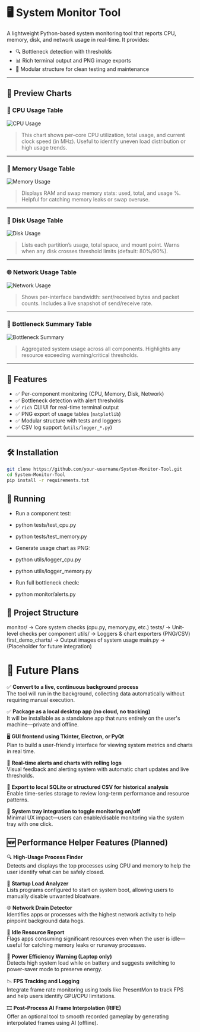 # 🖥️ System Monitor Tool

A lightweight Python-based system monitoring tool that reports CPU, memory, disk, and network usage in real-time. It provides:

- 🔍 Bottleneck detection with thresholds
- 📊 Rich terminal output and PNG image exports
- 📁 Modular structure for clean testing and maintenance

---

## 📸 Preview Charts

### 🔧 CPU Usage Table
![CPU Usage](first_demo_charts/cpu_usage_table.png)

> This chart shows per-core CPU utilization, total usage, and current clock speed (in MHz). Useful to identify uneven load distribution or high usage trends.

---

### 🧠 Memory Usage Table
![Memory Usage](first_demo_charts/memory_usage_table.png)

> Displays RAM and swap memory stats: used, total, and usage %. Helpful for catching memory leaks or swap overuse.

---

### 💽 Disk Usage Table
![Disk Usage](first_demo_charts/disk_usage_table.png)

> Lists each partition’s usage, total space, and mount point. Warns when any disk crosses threshold limits (default: 80%/90%).

---

### 🌐 Network Usage Table
![Network Usage](first_demo_charts/network_usage_table.png)

> Shows per-interface bandwidth: sent/received bytes and packet counts. Includes a live snapshot of send/receive rate.

---

### 🚨 Bottleneck Summary Table
![Bottleneck Summary](first_demo_charts/alert_summary_table.png)

> Aggregated system usage across all components. Highlights any resource exceeding warning/critical thresholds.

---

## 🧰 Features

- ✅ Per-component monitoring (CPU, Memory, Disk, Network)
- ✅ Bottleneck detection with alert thresholds
- ✅ `rich` CLI UI for real-time terminal output
- ✅ PNG export of usage tables (`matplotlib`)
- ✅ Modular structure with tests and loggers
- ✅ CSV log support (`utils/logger_*.py`)

---

## 🛠️ Installation

```bash
git clone https://github.com/your-username/System-Monitor-Tool.git
cd System-Monitor-Tool
pip install -r requirements.txt
```

## 🚀 Running
 
 - Run a component test:
 - python tests/test_cpu.py
 - python tests/test_memory.py

 - Generate usage chart as PNG:
 - python utils/logger_cpu.py
 - python utils/logger_memory.py

 - Run full bottleneck check:
 - python monitor/alerts.py


## 📂 Project Structure
monitor/         → Core system checks (cpu.py, memory.py, etc.)
tests/           → Unit-level checks per component
utils/           → Loggers & chart exporters (PNG/CSV)
first_demo_charts/ → Output images of system usage
main.py          → (Placeholder for future integration)


# 📌 Future Plans

✅ **Convert to a live, continuous background process**  
The tool will run in the background, collecting data automatically without requiring manual execution.

✅ **Package as a local desktop app (no cloud, no tracking)**  
It will be installable as a standalone app that runs entirely on the user's machine—private and offline.

🖥️ **GUI frontend using Tkinter, Electron, or PyQt**  
Plan to build a user-friendly interface for viewing system metrics and charts in real time.

🧠 **Real-time alerts and charts with rolling logs**  
Visual feedback and alerting system with automatic chart updates and live thresholds.

💾 **Export to local SQLite or structured CSV for historical analysis**  
Enable time-series storage to review long-term performance and resource patterns.

🛑 **System tray integration to toggle monitoring on/off**  
Minimal UX impact—users can enable/disable monitoring via the system tray with one click.


## 🆕 Performance Helper Features (Planned)

🔍 **High-Usage Process Finder**  
Detects and displays the top processes using CPU and memory to help the user identify what can be safely closed.

🚫 **Startup Load Analyzer**  
Lists programs configured to start on system boot, allowing users to manually disable unwanted bloatware.

🌐 **Network Drain Detector**  
Identifies apps or processes with the highest network activity to help pinpoint background data hogs.

🧩 **Idle Resource Report**  
Flags apps consuming significant resources even when the user is idle—useful for catching memory leaks or runaway processes.

🔋 **Power Efficiency Warning (Laptop only)**  
Detects high system load while on battery and suggests switching to power-saver mode to preserve energy.

📉 **FPS Tracking and Logging**  
Integrate frame rate monitoring using tools like PresentMon to track FPS and help users identify GPU/CPU limitations.

🎞️ **Post-Process AI Frame Interpolation (RIFE)**  
Offer an optional tool to smooth recorded gameplay by generating interpolated frames using AI (offline).
